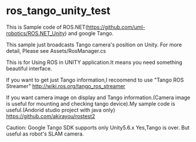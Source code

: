 # ros_tango_unity_test

This is Sample code of ROS.NET(https://github.com/uml-robotics/ROS.NET_Unity) and google Tango.


This sample just broadcasts Tango camera's position on Unity.
For more detail, Please see Assets/RosManager.cs

This is for Using ROS in UNITY application.It means you need something beautiful interface. 

If you want to get just Tango information,I recoomend to use "Tango ROS Streamer" http://wiki.ros.org/tango_ros_streamer


If you want  camera image on display and Tango information.(Camera image is useful for mounting and checking tango device).My sample code is useful.(Andorid studio project with java only)
https://github.com/akirayou/rostest2


Caution: Google Tango SDK supports only Unity5.6.x
Yes,Tango is over. But useful as robot's SLAM camera.



